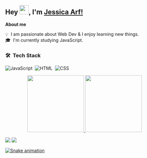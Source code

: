 ## Hey <img src="https://github.com/TheDudeThatCode/TheDudeThatCode/blob/master/Assets/Hi.gif" width="29px">, I'm [Jessica Arf!](https://www.linkedin.com/in/jessica-arf-5492b5177) 


**About me**

💡 &nbsp;I am passionate about Web Dev & I enjoy learning new things.\
🎓 &nbsp;I'm currently studying JavaScript.

### 🛠 &nbsp;Tech Stack


![JavaScript](https://img.shields.io/badge/-JavaScript-05122A?style=flat&logo=javascript)&nbsp;
![HTML](https://img.shields.io/badge/-HTML-05122A?style=flat&logo=HTML5)&nbsp;
![CSS](https://img.shields.io/badge/-CSS-05122A?style=flat&logo=CSS3&logoColor=1572B6)&nbsp;


<p align="center">
<a href="https://github.com/jessicaarf">
  <img height="180em" src="https://github-readme-stats.vercel.app/api?username=jessicaarf&show_icons=true&theme=dracula&include_all_commits=true&count_private=true"/>
  <img height="180em" src="https://github-readme-stats.vercel.app/api/top-langs/?username=jessicaarf&layout=compact&langs_count=7&theme=dracula"/>
</a>
</p>

<div>
<a href = "jessicalealarf8@gmail.com"><img src="https://img.shields.io/badge/-Gmail-%23333?style=for-the-badge&logo=gmail&logoColor=white" target="_blank"></a>
<a href="https://www.linkedin.com/in/jessica-arf-5492b5177" target="_blank"><img src="https://img.shields.io/badge/-LinkedIn-%230077B5?style=for-the-badge&logo=linkedin&logoColor=white" target="_blank">
</div>

![Snake animation](https://github.com/rafaballerini/jessicaarf/blob/output/github-contribution-grid-snake.svg)